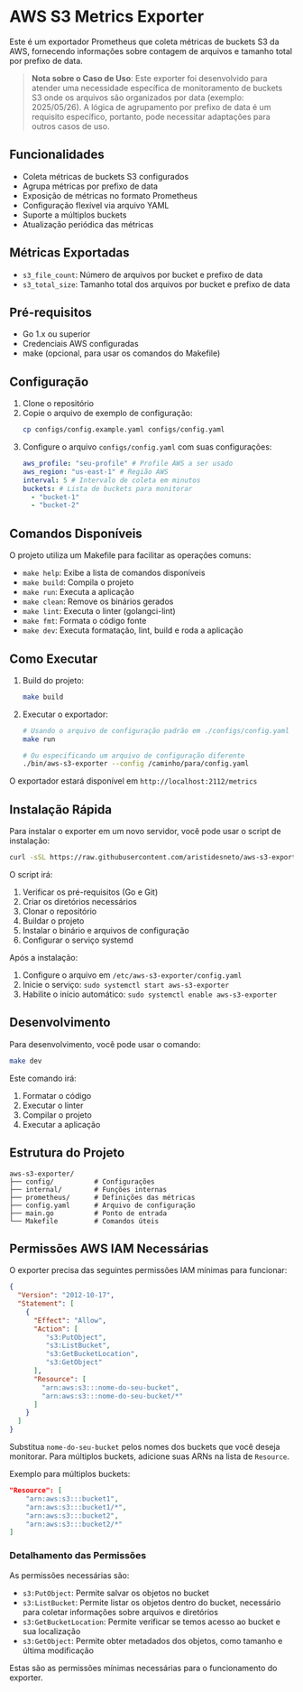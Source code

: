 # AWS S3 Metrics Exporter

Este é um exportador Prometheus que coleta métricas de buckets S3 da AWS, fornecendo informações sobre contagem de arquivos e tamanho total por prefixo de data.

> **Nota sobre o Caso de Uso**: Este exporter foi desenvolvido para atender uma necessidade específica de monitoramento de buckets S3 onde os arquivos são organizados por data (exemplo: 2025/05/26). A lógica de agrupamento por prefixo de data é um requisito específico, portanto, pode necessitar adaptações para outros casos de uso.

## Funcionalidades

- Coleta métricas de buckets S3 configurados
- Agrupa métricas por prefixo de data
- Exposição de métricas no formato Prometheus
- Configuração flexível via arquivo YAML
- Suporte a múltiplos buckets
- Atualização periódica das métricas

## Métricas Exportadas

- `s3_file_count`: Número de arquivos por bucket e prefixo de data
- `s3_total_size`: Tamanho total dos arquivos por bucket e prefixo de data

## Pré-requisitos

- Go 1.x ou superior
- Credenciais AWS configuradas
- make (opcional, para usar os comandos do Makefile)

## Configuração

1. Clone o repositório
2. Copie o arquivo de exemplo de configuração:
   ```bash
   cp configs/config.example.yaml configs/config.yaml
   ```
3. Configure o arquivo `configs/config.yaml` com suas configurações:
   ```yaml
   aws_profile: "seu-profile" # Profile AWS a ser usado
   aws_region: "us-east-1" # Região AWS
   interval: 5 # Intervalo de coleta em minutos
   buckets: # Lista de buckets para monitorar
     - "bucket-1"
     - "bucket-2"
   ```

## Comandos Disponíveis

O projeto utiliza um Makefile para facilitar as operações comuns:

- `make help`: Exibe a lista de comandos disponíveis
- `make build`: Compila o projeto
- `make run`: Executa a aplicação
- `make clean`: Remove os binários gerados
- `make lint`: Executa o linter (golangci-lint)
- `make fmt`: Formata o código fonte
- `make dev`: Executa formatação, lint, build e roda a aplicação

## Como Executar

1. Build do projeto:

   ```bash
   make build
   ```

2. Executar o exportador:

   ```bash
   # Usando o arquivo de configuração padrão em ./configs/config.yaml
   make run

   # Ou especificando um arquivo de configuração diferente
   ./bin/aws-s3-exporter --config /caminho/para/config.yaml
   ```

O exportador estará disponível em `http://localhost:2112/metrics`

## Instalação Rápida

Para instalar o exporter em um novo servidor, você pode usar o script de instalação:

```bash
curl -sSL https://raw.githubusercontent.com/aristidesneto/aws-s3-exporter/main/install.sh | sudo bash
```

O script irá:

1. Verificar os pré-requisitos (Go e Git)
2. Criar os diretórios necessários
3. Clonar o repositório
4. Buildar o projeto
5. Instalar o binário e arquivos de configuração
6. Configurar o serviço systemd

Após a instalação:

1. Configure o arquivo em `/etc/aws-s3-exporter/config.yaml`
2. Inicie o serviço: `sudo systemctl start aws-s3-exporter`
3. Habilite o início automático: `sudo systemctl enable aws-s3-exporter`

## Desenvolvimento

Para desenvolvimento, você pode usar o comando:

```bash
make dev
```

Este comando irá:

1. Formatar o código
2. Executar o linter
3. Compilar o projeto
4. Executar a aplicação

## Estrutura do Projeto

```
aws-s3-exporter/
├── config/          # Configurações
├── internal/        # Funções internas
├── prometheus/      # Definições das métricas
├── config.yaml      # Arquivo de configuração
├── main.go          # Ponto de entrada
└── Makefile         # Comandos úteis
```

## Permissões AWS IAM Necessárias

O exporter precisa das seguintes permissões IAM mínimas para funcionar:

```json
{
  "Version": "2012-10-17",
  "Statement": [
    {
      "Effect": "Allow",
      "Action": [
         "s3:PutObject",
         "s3:ListBucket",
         "s3:GetBucketLocation",
         "s3:GetObject"
      ],
      "Resource": [
        "arn:aws:s3:::nome-do-seu-bucket",
        "arn:aws:s3:::nome-do-seu-bucket/*"
      ]
    }
  ]
}
```

Substitua `nome-do-seu-bucket` pelos nomes dos buckets que você deseja monitorar. Para múltiplos buckets, adicione suas ARNs na lista de `Resource`.

Exemplo para múltiplos buckets:

```json
"Resource": [
    "arn:aws:s3:::bucket1",
    "arn:aws:s3:::bucket1/*",
    "arn:aws:s3:::bucket2",
    "arn:aws:s3:::bucket2/*"
]
```

### Detalhamento das Permissões

As permissões necessárias são:

- `s3:PutObject`: Permite salvar os objetos no bucket
- `s3:ListBucket`: Permite listar os objetos dentro do bucket, necessário para coletar informações sobre arquivos e diretórios
- `s3:GetBucketLocation`: Permite verificar se temos acesso ao bucket e sua localização
- `s3:GetObject`: Permite obter metadados dos objetos, como tamanho e última modificação

Estas são as permissões mínimas necessárias para o funcionamento do exporter.
